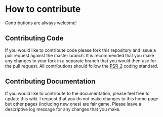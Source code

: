# How  to contribute
Contributions are always welcome!

## Contributing Code
If you would like to contribute code please fork this repository and issue a
pull request against the master branch. It is recommended that you make any
changes to your fork in a separate branch that you would then use for the pull
request. All contributions should follow the
[PSR-2](http://www.php-fig.org/psr/psr-2/) coding standard.

## Contributing Documentation
If you would like to contribute to the documentation, please feel free to update
this wiki. I request that you do not make changes to this home page but other
pages (including new ones) are fair game. Please leave a descriptive log message
for any changes that you make.
